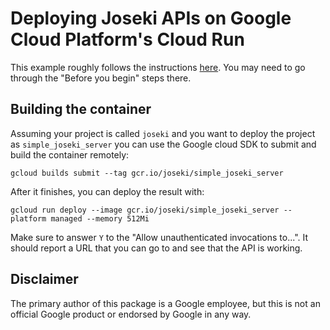 # Deploying Joseki APIs on Google Cloud Platform's Cloud Run

This example roughly follows the instructions 
[here](https://cloud.google.com/run/docs/quickstarts/build-and-deploy).  You may need to go through
the "Before you begin" steps there.

## Building the container

Assuming your project is called `joseki` and you want to deploy the project as
`simple_joseki_server` you can use the Google cloud SDK to submit and build the container remotely:  

```shell
gcloud builds submit --tag gcr.io/joseki/simple_joseki_server
```

After it finishes, you can deploy the result with:

```shell
gcloud run deploy --image gcr.io/joseki/simple_joseki_server --platform managed --memory 512Mi
```

Make sure to answer `Y` to the "Allow unauthenticated invocations to...".  It should report a URL
that you can go to and see that the API is working.  

## Disclaimer

The primary author of this package is a Google employee, but this is not an official Google product
or endorsed by Google in any way.  